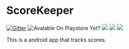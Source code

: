 # ScoreKeeper

[![Gitter](https://badges.gitter.im/SDS-Studios/ScoreKeeper.svg)](https://gitter.im/SDS-Studios/ScoreKeeper?utm_source=badge&utm_medium=badge&utm_campaign=pr-badge&utm_content=badge) ![Avalable On Playstore Yet?](https://img.shields.io/badge/Playstore%20Yet%3F-No-red.svg) ![](https://img.shields.io/github/downloads/SDS-Studios/ScoreKeeper/total.svg) ![](	https://img.shields.io/github/license/SDS-Studios/ScoreKeeper.svg) ![](https://img.shields.io/github/release/SDS-Studios/ScoreKeeper.svg)

This is a android app that tracks scores.
